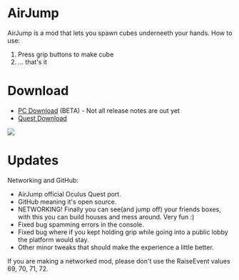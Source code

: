 # AirJump
AirJump is a mod that lets you spawn cubes underneeth your hands.
How to use:
1. Press grip buttons to make cube
2. ... that's it

# Download
* [PC Download](https://github.com/fchb1239/AirJump/raw/main/Downloads/AirJump.dll) (BETA) - Not all release notes are out yet
* [Quest Download](https://www.youtube.com/watch?v=yPYZpwSpKmA)

![](GitHub/airjump_example.gif)

# Updates
Networking and GitHub:
* AirJump official Oculus Quest port.
* GitHub meaning it's open source.
* NETWORKING! Finally you can see(and jump off) your friends boxes, with this you can build houses and mess around. Very fun :)
* Fixed bug spamming errors in the console.
* Fixed bug where if you kept holding grip while going into a public lobby the platform would stay.
* Other minor tweaks that should make the experience a little better.






If you are making a networked mod, please don't use the RaiseEvent values 69, 70, 71, 72.
